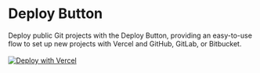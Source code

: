 # Deploy Button
Deploy public Git projects with the Deploy Button, providing an easy-to-use flow to set up new projects with Vercel and GitHub, GitLab, or Bitbucket.
<br /><br />[![Deploy with Vercel](https://vercel.com/button)](https://vercel.com/new/clone?repository-url=https://github.com/ianapd/deploy-button)
